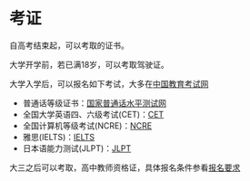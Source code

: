 # 考证

自高考结束起，可以考取的证书。

大学开学前，若已满18岁，可以考取驾驶证。

大学入学后，可以报名如下考试，大多在[中国教育考试网](https://www.neea.edu.cn/)

- 普通话等级证书：[国家普通话水平测试网](https://www.cltt.org/)
- 全国大学英语四、六级考试(CET)：[CET](https://cet.neea.edu.cn/)
- 全国计算机等级考试(NCRE)：[NCRE](https://ncre.neea.edu.cn/)
- 雅思(IELTS)：[IELTS](https://ielts-main.neea.cn/)
- 日本语能力测试(JLPT)：[JLPT](https://jlpt-main.neea.cn/)

大三之后可以考取，高中教师资格证，具体报名条件参看[报名要求](./ntce#要求)
